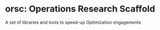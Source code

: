# orsc: Operations Research Scaffold

A set of libraries and tools to speed-up Optimization engagements
